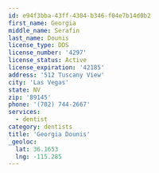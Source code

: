 ```yaml
---
id: e94f3bba-43ff-4304-b346-f04e7b14d0b2
first_name: Georgia
middle_name: Serafin
last_name: Dounis
license_type: DDS
license_number: '4297'
license_status: Active
license_expiration: '42185'
address: '512 Tuscany View'
city: 'Las Vegas'
state: NV
zip: '89145'
phone: '(702) 744-2667'
services:
  - dentist
category: dentists
title: 'Georgia Dounis'
_geoloc:
  lat: 36.1653
  lng: -115.285
---
```


